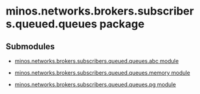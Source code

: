 # minos.networks.brokers.subscribers.queued.queues package

## Submodules


* [minos.networks.brokers.subscribers.queued.queues.abc module](minos.networks.brokers.subscribers.queued.queues.abc.md)


* [minos.networks.brokers.subscribers.queued.queues.memory module](minos.networks.brokers.subscribers.queued.queues.memory.md)


* [minos.networks.brokers.subscribers.queued.queues.pg module](minos.networks.brokers.subscribers.queued.queues.pg.md)
